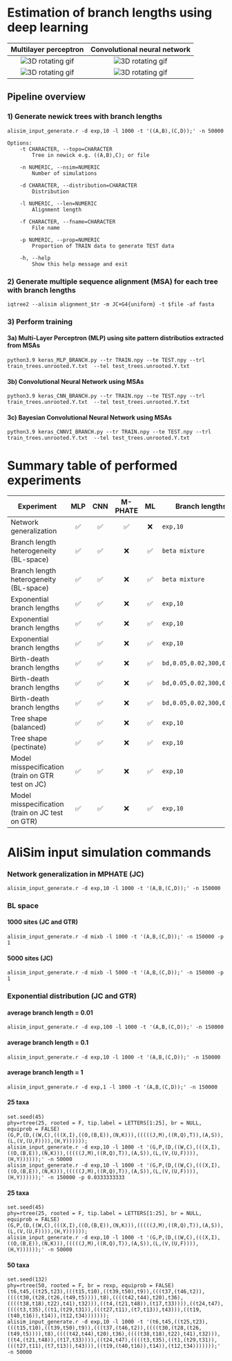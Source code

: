 # Estimation of branch lengths using deep learning
Multilayer perceptron | Convolutional neural network
:-------------------------:|:-------------------------:
![3D rotating gif](https://github.com/antonysuv/tree_branch/blob/main/img/mlp_intraslice_knn_5_dropout_0.0_epoch.gif) | ![3D rotating gif](https://github.com/antonysuv/tree_branch/blob/main/img/cnn_intraslice_knn_2_dropout_0.0_epoch.gif)
![3D rotating gif](https://github.com/antonysuv/tree_branch/blob/main/img/mlp_intraslice_knn_5_dropout_0.0_valloss.gif) | ![3D rotating gif](https://github.com/antonysuv/tree_branch/blob/main/img/cnn_intraslice_knn_2_dropout_0.0_valloss.gif)
## Pipeline overview 
### 1) Generate newick trees with branch lengths  
```
alisim_input_generate.r -d exp,10 -l 1000 -t '((A,B),(C,D));' -n 50000 
```
```
Options:
	-t CHARACTER, --topo=CHARACTER
		Tree in newick e.g. ((A,B),C); or file

	-n NUMERIC, --nsim=NUMERIC
		Number of simulations

	-d CHARACTER, --distribution=CHARACTER
		Distribution

	-l NUMERIC, --len=NUMERIC
		Alignment length

	-f CHARACTER, --fname=CHARACTER
		File name
	
    -p NUMERIC, --prop=NUMERIC
		Proportion of TRAIN data to generate TEST data
	
    -h, --help
		Show this help message and exit
```
### 2) Generate multiple sequence alignment (MSA) for each tree with branch lengths 
```
iqtree2 --alisim alignment_$tr -m JC+G4{uniform} -t $file -af fasta
```
### 3) Perform training
#### 3a) Multi-Layer Perceptron (MLP) using site pattern distributios extracted from MSAs
```
python3.9 keras_MLP_BRANCH.py --tr TRAIN.npy --te TEST.npy --trl train_trees.unrooted.Y.txt  --tel test_trees.unrooted.Y.txt 
```
#### 3b) Convolutional Neural Network using MSAs
```
python3.9 keras_CNN_BRANCH.py --tr TRAIN.npy --te TEST.npy --trl train_trees.unrooted.Y.txt  --tel test_trees.unrooted.Y.txt 
```
#### 3c) Bayesian Convolutional Neural Network using MSAs
```
python3.9 keras_CNNVI_BRANCH.py --tr TRAIN.npy --te TEST.npy --trl train_trees.unrooted.Y.txt  --tel test_trees.unrooted.Y.txt 
```

# Summary table of performed experiments
| Experiment | MLP | CNN | M-PHATE | ML | Branch lengths | MSA model | N taxa | 
| --- | :---: | :---: | :---: | :---: | --- | --- | --- |
| Network generalization | ✅ | ✅ | ✅ | ❌ | ```exp,10``` | JC+G | 4 |
| Branch length heterogeneity (BL-space) | ✅ | ✅ | ❌ | ✅ | ```beta mixture``` | JC+G | 4 |
| Branch length heterogeneity (BL-space) | ✅ | ✅ | ❌ | ✅ | ```beta mixture``` | GTR+G | 4 |
| Exponential branch lengths | ✅ | ✅ | ❌ | ✅ | ```exp,10``` | JC+G | 4 (unrooted) |
| Exponential branch lengths | ✅ | ✅ | ❌ | ✅ | ```exp,10``` | GTR+G | 4 (unrooted) |
| Exponential branch lengths | ✅ | ✅ | ❌ | ✅ | ```exp,10``` | UNREST+G | 4 (rooted) |
| Birth-death branch lengths | ✅ | ✅ | ❌ | ✅ | ```bd,0.05,0.02,300,0.001``` | JC+G | 4 (unrooted) |
| Birth-death branch lengths | ✅ | ✅ | ❌ | ✅ | ```bd,0.05,0.02,300,0.001``` | GTR+G | 4 (unrooted) |
| Birth-death branch lengths | ✅ | ✅ | ❌ | ✅ | ```bd,0.05,0.02,300,0.001``` | UNREST+G | 4 (rooted) |
| Tree shape (balanced) | ✅ | ✅ | ❌ | ✅ | ```exp,10``` | GTR+G | 8 |
| Tree shape (pectinate) | ✅ | ✅ | ❌ | ✅ | ```exp,10``` | GTR+G | 8 |
| Model misspecification (train on GTR test on JC) | ✅ | ✅ | ❌ | ✅ | ```exp,10``` | JC+G | 4 (unrooted) |
| Model misspecification (train on JC test on GTR) | ✅ | ✅ | ❌ | ✅ | ```exp,10``` | JC+G | 4 (unrooted) |



# AliSim input simulation commands
### Network generalization in MPHATE (JC) 
```
alisim_input_generate.r -d exp,10 -l 1000 -t '(A,B,(C,D));' -n 150000
```

### BL space
#### 1000 sites (JC and GTR)
```
alisim_input_generate.r -d mixb -l 1000 -t '(A,B,(C,D));' -n 150000 -p 1
```

#### 5000 sites (JC)
```
alisim_input_generate.r -d mixb -l 5000 -t '(A,B,(C,D));' -n 150000 -p 1
```



### Exponential distribution (JC and GTR)


#### average branch length = 0.01
```
alisim_input_generate.r -d exp,100 -l 1000 -t '(A,B,(C,D));' -n 150000
```

#### average branch length = 0.1
```
alisim_input_generate.r -d exp,10 -l 1000 -t '(A,B,(C,D));' -n 150000
```

#### average branch length = 1
```
alisim_input_generate.r -d exp,1 -l 1000 -t '(A,B,(C,D));' -n 150000
```

#### 25 taxa
```
set.seed(45)
phy=rtree(25, rooted = F, tip.label = LETTERS[1:25], br = NULL, equiprob = FALSE)
(G,P,(D,((W,C),(((X,I),((O,(B,E)),(N,K))),(((((J,M),((R,Q),T)),(A,S)),(L,(V,(U,F)))),(H,Y))))));
alisim_input_generate.r -d exp,10 -l 1000 -t '(G,P,(D,((W,C),(((X,I),((O,(B,E)),(N,K))),(((((J,M),((R,Q),T)),(A,S)),(L,(V,(U,F)))),(H,Y))))));' -n 50000
alisim_input_generate.r -d exp,10 -l 1000 -t '(G,P,(D,((W,C),(((X,I),((O,(B,E)),(N,K))),(((((J,M),((R,Q),T)),(A,S)),(L,(V,(U,F)))),(H,Y))))));' -n 150000 -p 0.0333333333 
```

#### 25 taxa
```
set.seed(45)
phy=rtree(25, rooted = F, tip.label = LETTERS[1:25], br = NULL, equiprob = FALSE)
(G,P,(D,((W,C),(((X,I),((O,(B,E)),(N,K))),(((((J,M),((R,Q),T)),(A,S)),(L,(V,(U,F)))),(H,Y))))));
alisim_input_generate.r -d exp,10 -l 1000 -t '(G,P,(D,((W,C),(((X,I),((O,(B,E)),(N,K))),(((((J,M),((R,Q),T)),(A,S)),(L,(V,(U,F)))),(H,Y))))));' -n 50000
```

#### 50 taxa
```
set.seed(132)
phy=rtree(50, rooted = F, br = rexp, equiprob = FALSE)
(t6,t45,((t25,t23),(((t15,t10),((t39,t50),t9)),(((t37,(t46,t2)),((((t30,(t28,(t26,(t49,t5)))),t8),((((t42,t44),t20),t36),((((t38,t18),t22),t41),t32))),((t4,(t21,t48)),(t17,t33)))),((t24,t47),((((t3,t35),((t1,(t29,t31)),(((t27,t11),(t7,t13)),t43))),((t19,(t40,t16)),t14)),(t12,t34)))))));
alisim_input_generate.r -d exp,10 -l 1000 -t '(t6,t45,((t25,t23),(((t15,t10),((t39,t50),t9)),(((t37,(t46,t2)),((((t30,(t28,(t26,(t49,t5)))),t8),((((t42,t44),t20),t36),((((t38,t18),t22),t41),t32))),((t4,(t21,t48)),(t17,t33)))),((t24,t47),((((t3,t35),((t1,(t29,t31)),(((t27,t11),(t7,t13)),t43))),((t19,(t40,t16)),t14)),(t12,t34)))))));' -n 50000
```